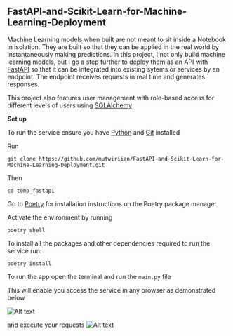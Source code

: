## FastAPI-and-Scikit-Learn-for-Machine-Learning-Deployment
Machine Learning models when built are not meant to sit inside a Notebook in isolation.
They are built so that they can be applied in the real world by instantaneously
making predictions. In this project, I not only build machine learning models, but I go a step further to deploy them as an API with [FastAPI](https://fastapi.tiangolo.com/lo/) so 
that it can be integrated into existing sytems or services by an  endpoint. The endpoint receives requests in real time
and generates responses. 

This project also features user management with role-based access for different levels of users using [SQLAlchemy](https://docs.sqlalchemy.org/en/14/orm/tutorial.html)

**Set up**

To run the service ensure you have [Python](https://www.python.org/downloads/) and [Git](https://git-scm.com/downloads) installed

Run 

`git clone https://github.com/mutwiriian/FastAPI-and-Scikit-Learn-for-Machine-Learning-Deployment.git`

Then 

`cd temp_fastapi`

Go to [Poetry](https://python-poetry.org/docs/) for installation instructions on the Poetry package manager


Activate the environment by running 

`poetry shell`


To install all the packages and other dependencies required to run the service run: 

`poetry install`


To run the app open the terminal and run the `main.py` file

This will enable you access the service in any browser as demonstrated below

![Alt text](assets/Screenshot%20(14).png)

and execute your requests
![Alt text](assets/Screenshot%20(15).png)
